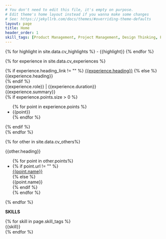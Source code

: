 ```yaml
---
# You don't need to edit this file, it's empty on purpose.
# Edit theme's home layout instead if you wanna make some changes
# See: https://jekyllrb.com/docs/themes/#overriding-theme-defaults
layout: page
title: Home
header_order: 1
skill_tags: [Product Management, Project Management, Design Thinking, Product Strategy, Analytics, System Design, Technical Communication, Innovation, New Product Development, Business Process, User Experience, User Interface, User Research, User Testing, Fullstack Development]
---
```

<div class="cv-highlight cv-block" markdown="block">
  {% for highlight in site.data.cv_highlights %}
  - {{highlight}}
  {% endfor %}
</div>

{% for experience in site.data.cv_experiences %}
<div class="cv-experience cv-block">
  <div class="cv-heading caret">
    {% if experience.heading_link != "" %}
    <a href="{{experience.heading_link}}" target="_blank_">{{experience.heading}}</a>
    {% else %}
    <div>{{experience.heading}}</div>
    {% endif %}
  </div>
  <div>
    <span class="cv-role">{{experience.role}}</span>
     | <span class="cv-duration">{{experience.duration}}</span>
  </div>
  <div class="cv-summary">
    {{experience.summary}}
  </div>
  {% if experience.points.size > 0 %}
  <ul>
    {% for point in experience.points %}
    <li>{{point}}</li>
    {% endfor %}
  </ul>
  {% endif %}
</div>
{% endfor %}

{% for other in site.data.cv_others%}
<div class="cv-other cv-block">
  <div class="cv-heading">
  {{other.heading}}
  </div>
  <ul>
    {% for point in other.points%}
    <li>
      {% if point.url != "" %}
      <div class="caret"><a href="{{point.url}}" target="_blank_">{{point.name}}</a></div>
      {% else %}
      <div>{{point.name}}</div>
      {% endif %}
    </li>
    {% endfor %}
  </ul>
</div>
{% endfor %}

<span class="cv-heading">**SKILLS**</span>
<div class="skill-container">
{% for skill in page.skill_tags %}
<div class="skill-tag">{{skill}}</div>
{% endfor %}
</div>
